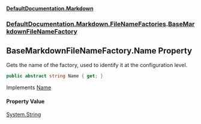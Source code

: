 #### [DefaultDocumentation\.Markdown](../../../../index.md 'index')
### [DefaultDocumentation\.Markdown\.FileNameFactories](../../../../index.md#DefaultDocumentation.Markdown.FileNameFactories 'DefaultDocumentation\.Markdown\.FileNameFactories').[BaseMarkdownFileNameFactory](index.md 'DefaultDocumentation\.Markdown\.FileNameFactories\.BaseMarkdownFileNameFactory')

## BaseMarkdownFileNameFactory\.Name Property

Gets the name of the factory, used to identify it at the configuration level\.

```csharp
public abstract string Name { get; }
```

Implements [Name](https://github.com/Doraku/DefaultDocumentation/blob/master/documentation/api/DefaultDocumentation/Api/IFileNameFactory/Name.md 'DefaultDocumentation\.Api\.IFileNameFactory\.Name')

#### Property Value
[System\.String](https://docs.microsoft.com/en-us/dotnet/api/System.String 'System\.String')
